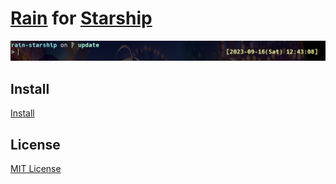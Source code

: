 # [Rain](https://github.com/85clab0/rain-theme) for [Starship](https://starship.rs/)

![Screenshot](./screenshot.png)

## Install

[Install](INSTALL.md)

## License

[MIT License](LICENSE)
